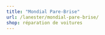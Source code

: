 ```yaml
---
title: "Mondial Pare-Brise"
url: /lanester/mondial-pare-brise/
shop: réparation de voitures
---
```

